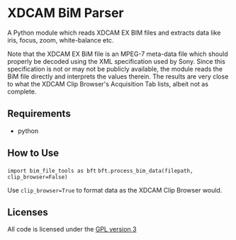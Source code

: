 # XDCAM BiM Parser

A Python module which reads XDCAM EX BIM files and extracts data like iris, focus, zoom, white-balance etc.

Note that the XDCAM EX BiM file is an MPEG-7 meta-data file which should properly be decoded using the XML specification used by Sony.  Since this specification is not or may not be publicly available, the module reads the BiM file directly and interprets the values therein.  The results are very close to what the XDCAM Clip Browser's Acquisition Tab lists, albeit not as complete.

## Requirements
* python

## How to Use
`import bim_file_tools as bft`
`bft.process_bim_data(filepath, clip_browser=False)`

Use `clip_browser=True` to format data as the XDCAM Clip Browser would.

## Licenses
All code is licensed under the [GPL version 3](http://www.gnu.org/licenses/gpl.html)
